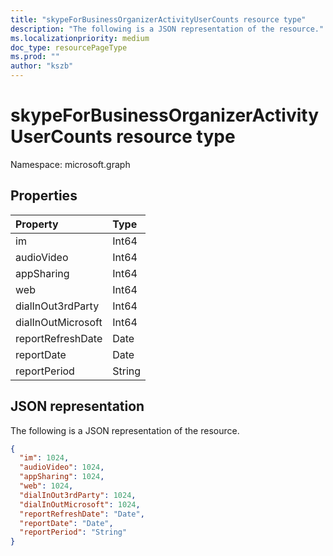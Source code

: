 ```yaml
---
title: "skypeForBusinessOrganizerActivityUserCounts resource type"
description: "The following is a JSON representation of the resource."
ms.localizationpriority: medium
doc_type: resourcePageType
ms.prod: ""
author: "kszb"
---
```


# skypeForBusinessOrganizerActivityUserCounts resource type

Namespace: microsoft.graph

## Properties

| Property           | Type   |
| :----------------- | :----- |
| im                 | Int64  |
| audioVideo         | Int64  |
| appSharing         | Int64  |
| web                | Int64  |
| dialInOut3rdParty  | Int64  |
| dialInOutMicrosoft | Int64  |
| reportRefreshDate  | Date   |
| reportDate         | Date   |
| reportPeriod       | String |

## JSON representation

The following is a JSON representation of the resource.

<!-- {
  "blockType": "resource",
  "@odata.type": "microsoft.graph.skypeForBusinessOrganizerActivityUserCounts"
} -->

```json
{
  "im": 1024,
  "audioVideo": 1024,
  "appSharing": 1024,
  "web": 1024,
  "dialInOut3rdParty": 1024,
  "dialInOutMicrosoft": 1024,
  "reportRefreshDate": "Date",
  "reportDate": "Date",
  "reportPeriod": "String"
}
```


